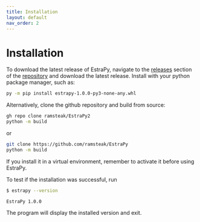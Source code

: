 ```yaml
---
title: Installation
layout: default
nav_order: 2
---
```


# Installation

To download the latest release of EstraPy, navigate to the [releases](https://github.com/ramsteak/EstraPy2/releases) section of the [repository](https://github.com/ramsteak/EstraPy2/) and download the latest release. Install with your python package manager, such as:

```sh
py -m pip install estrapy-1.0.0-py3-none-any.whl
```

Alternatively, clone the github repository and build from source:

```sh
gh repo clone ramsteak/EstraPy2
python -m build
```

or

```sh
git clone https://github.com/ramsteak/EstraPy
python -m build
```

If you install it in a virtual environment, remember to activate it before using EstraPy.

To test if the installation was successful, run

```sh
$ estrapy --version

EstraPy 1.0.0
```

The program will display the installed version and exit.
